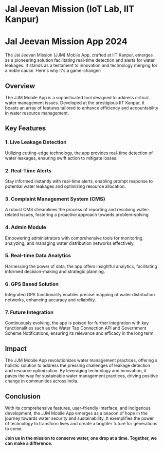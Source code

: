 # Jal Jeevan Mission (IoT Lab, IIT Kanpur)
# Jal Jeevan Mission App 2024

The Jal Jeevan Mission (JJM) Mobile App, crafted at IIT Kanpur, emerges as a pioneering solution facilitating real-time detection and alerts for water leakages. It stands as a testament to innovation and technology merging for a noble cause. Here's why it's a game-changer:

## Overview

The JJM Mobile App is a sophisticated tool designed to address critical water management issues. Developed at the prestigious IIT Kanpur, it boasts an array of features tailored to enhance efficiency and accountability in water resource management.

## Key Features

### 1. Live Leakage Detection
Utilizing cutting-edge technology, the app provides real-time detection of water leakages, ensuring swift action to mitigate losses.

### 2. Real-Time Alerts
Stay informed instantly with real-time alerts, enabling prompt response to potential water leakages and optimizing resource allocation.

### 3. Complaint Management System (CMS)
A robust CMS streamlines the process of reporting and resolving water-related issues, fostering a proactive approach towards problem-solving.

### 4. Admin Module
Empowering administrators with comprehensive tools for monitoring, analyzing, and managing water distribution networks effectively.

### 5. Real-time Data Analytics
Harnessing the power of data, the app offers insightful analytics, facilitating informed decision-making and strategic planning.

### 6. GPS Based Solution
Integrated GPS functionality enables precise mapping of water distribution networks, enhancing accuracy and reliability.

### 7. Future Integration
Continuously evolving, the app is poised for further integration with key functionalities such as the Water Tap Connection API and Government Scheme Notifications, ensuring its relevance and efficacy in the long term.

## Impact

The JJM Mobile App revolutionizes water management practices, offering a holistic solution to address the pressing challenges of leakage detection and resource optimization. By leveraging technology and innovation, it paves the way for sustainable water management practices, driving positive change in communities across India.

## Conclusion

With its comprehensive features, user-friendly interface, and indigenous development, the JJM Mobile App emerges as a beacon of hope in the journey towards water security and sustainability. It exemplifies the power of technology to transform lives and create a brighter future for generations to come.

**Join us in the mission to conserve water, one drop at a time. Together, we can make a difference.**
